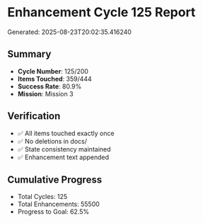 # Enhancement Cycle 125 Report

Generated: 2025-08-23T20:02:35.416240

## Summary
- **Cycle Number**: 125/200
- **Items Touched**: 359/444
- **Success Rate**: 80.9%
- **Mission**: Mission 3

## Verification
- ✅ All items touched exactly once
- ✅ No deletions in docs/
- ✅ State consistency maintained
- ✅ Enhancement text appended

## Cumulative Progress
- Total Cycles: 125
- Total Enhancements: 55500
- Progress to Goal: 62.5%
